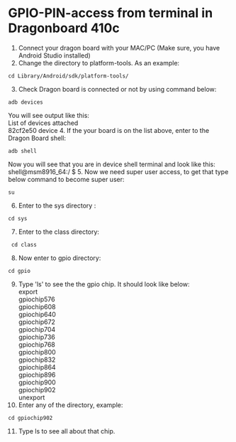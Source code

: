 # GPIO-PIN-access from terminal in Dragonboard 410c
1. Connect your dragon board with your MAC/PC (Make sure, you have Android Studio installed)<br />
2. Change the directory to platform-tools. As an example: <br />
```
cd Library/Android/sdk/platform-tools/ 
```
3. Check Dragon board is connected or not by using command below: 
```
adb devices
```
You will see output like this: <br />
List of devices attached <br />
82cf2e50	device
4. If the your board is on the list above, enter to the Dragon Board shell:  <br />
```
adb shell

```
Now you will see that you are in device shell terminal and look like this: <br />
shell@msm8916_64:/ $ 
5. Now we need super user access, to get that type below command to become super user: <br />
```
su
```
6. Enter to the sys directory :<br />
```
cd sys
```
7. Enter to the class directory: <br />
```
 cd class
 ```
 8. Now enter to gpio directory: <br />
 ```
 cd gpio
 ```
 9. Type 'ls' to see the the gpio chip. It should look like below:  <br />
 export <br />
gpiochip576 <br />
gpiochip608 <br />
gpiochip640 <br />
gpiochip672 <br />
gpiochip704 <br />
gpiochip736 <br />
gpiochip768 <br />
gpiochip800 <br />
gpiochip832 <br />
gpiochip864 <br />
gpiochip896 <br />
gpiochip900 <br />
gpiochip902 <br />
unexport <br />
10. Enter any of the directory, example: <br />
```
cd gpiochip902
```
11. Type ls to see all about that chip. <br />
